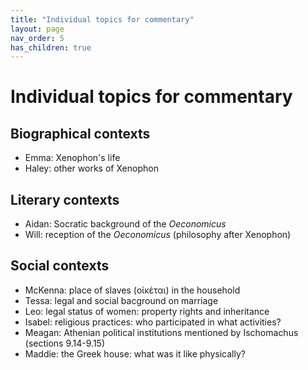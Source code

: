 ```yaml
---
title: "Individual topics for commentary"
layout: page
nav_order: 5
has_children: true
---
```


# Individual topics for commentary


## Biographical contexts

- Emma: Xenophon's life
- Haley: other works of Xenophon

## Literary contexts

- Aidan: Socratic background of the *Oeconomicus*
- Will: reception of the *Oeconomicus* (philosophy after Xenophon) 



## Social contexts 

- McKenna: place of slaves (οἰκέται) in the household
- Tessa: legal and social bacground on marriage
- Leo: legal status of women: property rights and inheritance
- Isabel: religious practices: who participated in what activities?
- Meagan: Athenian political institutions mentioned by Ischomachus (sections 9.14-9.15)
- Maddie: the Greek house: what was it like physically?

